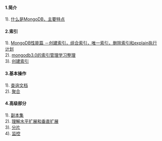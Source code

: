 #### 1.简介
1). [什么是MongoDB，主要特点](http://www.runoob.com/mongodb/mongodb-intro.html)  
#### 2.索引
1). [MongoDB性能篇 －创建索引，组合索引，唯一索引，删除索引和explain执行计划](http://www.360sdn.com/MongoDB/2014/0815/4143.html)  
2). [mongodb3.0的索引管理学习整理](http://blog.csdn.net/louisliaoxh/article/details/51543552)  
3). [创建索引](http://www.runoob.com/mongodb/mongodb-indexing.html)  
#### 3.基本操作
1). [查询文档](http://www.runoob.com/mongodb/mongodb-query.html)  
2). [聚合](http://www.runoob.com/mongodb/mongodb-aggregate.html)  
#### 4.高级部分
1). [副本集](http://www.runoob.com/mongodb/mongodb-replication.html)  
2). [理解水平扩展和垂直扩展](http://www.tuicool.com/articles/BvIRr27)  
3). [分片](http://www.runoob.com/mongodb/mongodb-sharding.html)  
4). [监控](http://www.runoob.com/mongodb/mongodb-mongostat-mongotop.html)  






